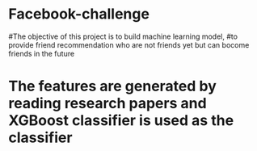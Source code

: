 # Facebook-challenge
#The objective of this project is to build machine learning model,
#to provide friend recommendation who are not friends yet but can bocome friends in the future
# The features are generated by reading research papers and XGBoost classifier is used as the classifier
